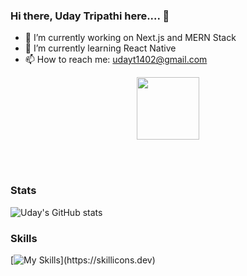 ### Hi there, Uday Tripathi here.... 👋

<!--
**Uday-1402/Uday-1402** is a ✨ _special_ ✨ repository because its `README.md` (this file) appears on your GitHub profile.

Here are some ideas to get you started:

- 🔭 I’m currently working on ...
- 🌱 I’m currently learning ...
- 👯 I’m looking to collaborate on ...
- 🤔 I’m looking for help with ...
- 💬 Ask me about ...
- 📫 How to reach me: ...
- 😄 Pronouns: ...
- ⚡ Fun fact: ...
-->

- 🔭 I’m currently working on Next.js and MERN Stack
- 🌱 I’m currently learning React Native
- 📫 How to reach me: udayt1402@gmail.com

<div id="header" align="center">
  <img src="https://media.giphy.com/media/M9gbBd9nbDrOTu1Mqx/giphy.gif" width="100"/>
</div>

<br></br>

### Stats
![Uday's GitHub stats](https://github-readme-stats.vercel.app/api?username=Uday-1402&show_icons=true&theme=radical)

### Skills
[![My Skills](https://skillicons.dev/icons?i=c,cpp,js,html,css,aws,bootstrap,docker,express,firebase,git,github,gitlab,kubernetes,linux,mongodb,mysql,nextjs,nodejs,postgres,postman,prisma,react,redux,tailwind,ts,vscode,)](https://skillicons.dev)
